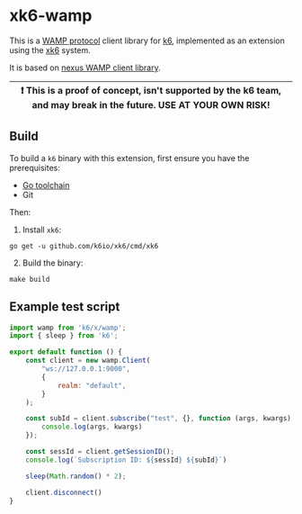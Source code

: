 # xk6-wamp

This is a [WAMP protocol](https://wamp-proto.org) client library for [k6](https://github.com/loadimpact/k6),
implemented as an extension using the [xk6](https://github.com/k6io/xk6) system.

It is based on [nexus WAMP client library](https://github.com/gammazero/nexus).

| :exclamation: This is a proof of concept, isn't supported by the k6 team, and may break in the future. USE AT YOUR OWN RISK! |
|------|

## Build

To build a `k6` binary with this extension, first ensure you have the prerequisites:

- [Go toolchain](https://go101.org/article/go-toolchain.html)
- Git

Then:

1. Install `xk6`:
  ```shell
  go get -u github.com/k6io/xk6/cmd/xk6
  ```

2. Build the binary:
  ```shell
  make build
  ```

## Example test script

```javascript
import wamp from 'k6/x/wamp';
import { sleep } from 'k6';

export default function () {
    const client = new wamp.Client(
        "ws://127.0.0.1:9000",
        {
            realm: "default",
        }
    );

    const subId = client.subscribe("test", {}, function (args, kwargs) {
        console.log(args, kwargs)
    });

    const sessId = client.getSessionID();
    console.log(`Subscription ID: ${sessId} ${subId}`)

    sleep(Math.random() * 2);

    client.disconnect()
}
```

